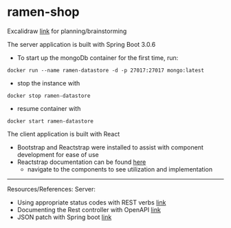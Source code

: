 # ramen-shop

Excalidraw [link](https://excalidraw.com/#room=332d299145b61a74b7da,2Yy-GYL_YDplYIcg6AmzHA) for planning/brainstorming

The server application is built with Spring Boot 3.0.6
  - To start up the mongoDb container for the first time, run: 
  ```
  docker run --name ramen-datastore -d -p 27017:27017 mongo:latest
  ```
  - stop the instance with 
  ```
  docker stop ramen-datastore
  ```
  - resume container with
  ```
  docker start ramen-datastore
  ```
The client application is built with React
  - Bootstrap and Reactstrap were installed to assist with component development for ease of use
  - Reactstrap documentation can be found [here](https://reactstrap.github.io/?path=/docs/home-installation--page)
    - navigate to the components to see utilization and implementation


---
Resources/References:
Server:
- Using appropriate status codes with REST verbs [link](https://restfulapi.net/http-methods/)
- Documenting the Rest controller with OpenAPI [link](https://www.baeldung.com/spring-rest-openapi-documentation)
- JSON patch with Spring boot [link](https://www.baeldung.com/spring-rest-json-patch)
